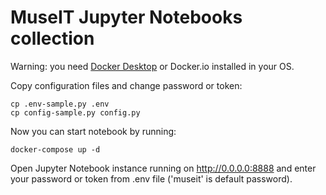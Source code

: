 # MuseIT Jupyter Notebooks collection

Warning: you need [Docker Desktop](https://www.docker.com/products/docker-desktop/) or Docker.io installed in your OS.

Copy configuration files and change password or token:
```
cp .env-sample.py .env
cp config-sample.py config.py
```
Now you can start notebook by running:
```
docker-compose up -d
```
Open Jupyter Notebook instance running on http://0.0.0.0:8888 and enter your password or token from .env file ('museit' is default password).
